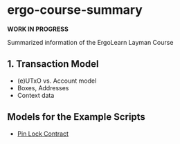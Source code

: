 # ergo-course-summary

**WORK IN PROGRESS**

Summarized information of the ErgoLearn Layman Course

## 1. Transaction Model

- (e)UTxO vs. Account model
- Boxes, Addresses
- Context data

## Models for the Example Scripts

- [Pin Lock Contract](./ergoscript/example-contracts/pinLockContract.md)